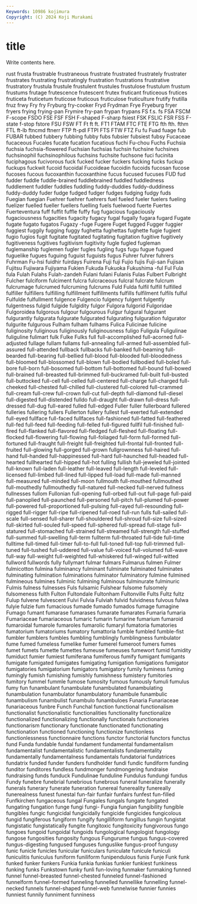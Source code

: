 ```yaml
---
Keywords: 10986 kojimura
Copyright: (C) 2024 Koji Murakami
---
```


# title

Write contents here.



rust frusta frustrable frustraneous frustrate frustrated frustrately frustrater frustrates frustrating
frustratingly frustration frustrations frustrative frustratory frustula frustule frustulent frustules frustulose
frustulum frustum frustums frutage frutescence frutescent frutex fruticant fruticeous frutices
fruticeta fruticetum fruticose fruticous fruticulose fruticulture frutify frutilla fruz frwy
Fry fry Fryburg fry-cooker Fryd Frydman Frye Fryeburg fryer fryers
frying frying-pan Frymire fry-pan frypan frypans FS f.s. fs FSA
FSCM F-scope FSDO FSE FSF FSH F-shaped F-sharp fsiest FSK
FSLIC FSR FSS F-state f-stop fstore FSU FSW FT Ft
ft ft. FT1 FTAM FTC FTE FTG fth fth. fthm
FTL ft-lb ftncmd ftnerr FTP ft-pdl FTPI FTS FTW FTZ
Fu fu Fuad fuage fub FUBAR fubbed fubbery fubbing fubby
fubs fubsier fubsiest fubsy Fucaceae fucaceous Fucales fucate fucation fucatious
fuchi Fu-chou Fuchs Fuchsia fuchsia fuchsia-flowered Fuchsian fuchsias fuchsin fuchsine
fuchsines fuchsinophil fuchsinophilous fuchsins fuchsite fuchsone fuci fucinita fuciphagous fucivorous
fuck fucked fucker fuckers fucking fucks fuckup fuckups fuckwit fucoid
fucoidal Fucoideae fucoidin fucoids fucosan fucose fucoses fucous fucoxanthin fucoxanthine
fucus fucused fucuses FUD fud fudder fuddle fuddle-brained fuddlebrained fuddled
fuddledness fuddlement fuddler fuddles fuddling fuddy-duddies fuddy-duddiness fuddy-duddy fuder fudge
fudged fudger fudges fudging fudgy fuds Fuegian fuegian Fuehrer fuehrer
fuehrers fuel fueled fueler fuelers fueling fuelizer fuelled fueller fuellers
fuelling fuels fuelwood fuerte Fuertes Fuerteventura fuff fuffit fuffle fuffy
fug fugacious fugaciously fugaciousness fugacities fugacity fugacy fugal fugally fugara
fugard Fugate fugate fugato fugatos Fugazy -fuge Fugere Fuget fugged
Fugger fuggier fuggiest fuggily fugging fuggy fughetta fughettas fughette fugie
fugient fugio fugios fugit fugitate fugitated fugitating fugitation fugitive fugitively
fugitiveness fugitives fugitivism fugitivity fugle fugled fugleman fuglemanship fuglemen fugler
fugles fugling fugs fugu fugue fugued fuguelike fugues fuguing fuguist
fuguists fugus Fuhrer fuhrer fuhrers Fuhrman Fu-hsi fuidhir fuirdays Fuirena
Fuji fuji Fujio fujis Fuji-san Fujisan Fujitsu Fujiwara Fujiyama Fukien
Fukuda Fukuoka Fukushima -ful Ful Fula fula Fulah Fulahs Fulah-zandeh
Fulani fulani Fulanis Fulas Fulbert Fulbright Fulcher fulciform fulciment fulcra
fulcraceous fulcral fulcrate fulcrum fulcrumage fulcrumed fulcruming fulcrums Fuld Fulda
fulfil fulfill fulfilled fulfiller fulfillers fulfilling fulfillment fulfillments fulfills fulfilment
fulfils fulful Fulfulde fulfullment fulgence Fulgencio fulgency fulgent fulgently fulgentness
fulgid fulgide fulgidity fulgor Fulgora fulgorid Fulgoridae Fulgoroidea fulgorous fulgour
fulgourous Fulgur fulgural fulgurant fulgurantly fulgurata fulgurate fulgurated fulgurating fulguration
fulgurator fulgurite fulgurous Fulham fulham fulhams Fulica Fulicinae fulicine fuliginosity
fuliginous fuliginously fuliginousness fuligo Fuligula Fuligulinae fuliguline fulimart fulk Fulke
Fulks full full-accomplished full-acorned full-adjusted fullage fullam fullams full-annealing full-armed
full-assembled full-assured full-attended fullback fullbacks full-banked full-beaming full-bearded full-bearing full-bellied
full-blood full-blooded full-bloodedness full-bloomed full-blossomed full-blown full-bodied fullbodied full-boled full-bore
full-born full-bosomed full-bottom full-bottomed full-bound full-bowed full-brained full-breasted full-brimmed full-buckramed
full-built full-busted full-buttocked full-cell full-celled full-centered full-charge full-charged full-cheeked full-chested
full-chilled full-clustered full-colored full-crammed full-cream full-crew full-crown full-cut full-depth full-diamond
full-diesel full-digested full-distended fulldo full-draught full-drawn full-dress full-dressed full-dug full-eared
fulled full-edged Fuller fuller fullerboard fullered fulleries fullering fullers Fullerton
fullery fullest full-exerted full-extended full-eyed fullface full-faced fullfaces full-fashioned full-fatted
full-feathered full-fed full-feed full-feeding full-felled full-figured fullfil full-finished full-fired full-flanked
full-flavored full-fledged full-fleshed full-floating full-flocked full-flowering full-flowing full-foliaged full-form full-formed
full-fortuned full-fraught full-freight full-freighted full-frontal full-fronted full-fruited full-glowing full-gorged full-grown
fullgrownness full-haired full-hand full-handed full-happinessed full-hard full-haunched full-headed full-hearted fullhearted
full-hipped full-hot fulling fullish full-jeweled full-jointed full-known full-laden full-leather full-leaved
full-length full-leveled full-licensed full-limbed full-lined full-lipped full-load full-made full-manned full-measured
full-minded full-moon fullmouth full-mouthed fullmouthed full-mouthedly fullmouthedly full-natured full-necked full-nerved
fullness fullnesses fullom Fullonian full-opening full-orbed full-out full-page full-paid full-panoplied
full-paunched full-personed full-pitch full-plumed full-power full-powered full-proportioned full-pulsing full-rayed full-resounding
full-rigged full-rigger full-ripe full-ripened full-roed full-run fulls full-sailed full-scale full-sensed
full-sharer full-shouldered full-shroud full-size full-sized full-skirted full-souled full-speed full-sphered full-spread
full-stage full-statured full-stomached full-strained full-streamed full-strength full-stuffed full-summed full-swelling full-term
fullterm full-throated full-tide full-time fulltime full-timed full-timer full-to-full full-toned full-top
full-trimmed full-tuned full-tushed full-uddered full-value full-voiced full-volumed full-wave full-way full-weight
full-weighted full-whiskered full-winged full-witted fullword fullwords fully fullymart fulmar fulmars
Fulmarus fulmen Fulmer fulmicotton fulmina fulminancy fulminant fulminate fulminated fulminates
fulminating fulmination fulminations fulminator fulminatory fulmine fulmined fulmineous fulmines fulminic
fulmining fulminous fulminurate fulminuric Fulmis fulness fulnesses Fuls fulsamic Fulshear
fulsome fulsomely fulsomeness fulth Fulton Fultondale Fultonham Fultonville Fults Fultz
fultz Fulup fulvene fulvescent Fulvi Fulvia Fulviah fulvid fulvidness fulvous
fulwa fulyie fulzie fum fumacious fumade fumado fumados fumage fumagine
Fumago fumant fumarase fumarases fumarate fumarates Fumaria fumaria Fumariaceae fumariaceous
fumaric fumarin fumarine fumarium fumaroid fumaroidal fumarole fumaroles fumarolic fumaryl
fumatoria fumatories fumatorium fumatoriums fumatory fumattoria fumble fumbled fumble-fist fumbler
fumblers fumbles fumbling fumblingly fumblingness fumbulator fume fumed fumeless fumelike
fumer fumerel fumeroot fumers fumes fumet fumets fumette fumettes fumeuse
fumeuses fumewort fumid fumidity fumiduct fumier fumiest fumiferana fumiferous fumify
fumigant fumigants fumigate fumigated fumigates fumigating fumigation fumigations fumigator fumigatories
fumigatorium fumigators fumigatory fumily fuminess fuming fumingly fumish fumishing fumishly
fumishness fumistery fumitories fumitory fummel fummle fumose fumosity fumous fumously
fumuli fumulus fumy fun funambulant funambulate funambulated funambulating funambulation funambulator
funambulatory funambule funambulic funambulism funambulist funambulo funambuloes Funaria Funariaceae funariaceous
funbre Funch Funchal function functional functionalism functionalist functionalistic functionalities functionality
functionalize functionalized functionalizing functionally functionals functionaries functionarism functionary functionate functionated
functionating functionation functioned functioning functionize functionless functionlessness functionnaire functions functor
functorial functors functus fund Funda fundable fundal fundament fundamental fundamentalism
fundamentalist fundamentalistic fundamentalists fundamentality fundamentally fundamentalness fundamentals fundatorial fundatrices fundatrix
funded funder funders fundholder fundi fundic fundiform funding funditor funditores
fundless fundmonger fundmongering fundraise fundraising funds funduck Fundulinae funduline Fundulus
fundungi fundus Fundy funebre funebrial funebrious funebrous funeral funeralize funerally
funerals funerary funerate funeration funereal funereality funereally funerealness funest funestal
fun-fair funfair funfairs funfest fun-filled Funfkirchen fungaceous fungal Fungales fungals
fungate fungated fungating fungation funge fungi fungi- Fungia fungian fungibility
fungible fungibles fungic fungicidal fungicidally fungicide fungicides fungicolous fungid fungiferous
fungiform fungify fungilliform fungillus fungin fungistat fungistatic fungistatically fungite fungitoxic
fungitoxicity fungivorous fungo fungoes fungoid fungoidal fungoids fungological fungologist fungology
fungose fungosities fungosity fungous Fungurume fungus fungus-covered fungus-digesting fungused funguses
funguslike fungus-proof fungusy funic funicle funicles funicular funiculars funiculate funicule
funiculi funiculitis funiculus funiform funiliform funipendulous funis Funje Funk funk
funked funker funkers Funkia funkia funkias funkier funkiest funkiness funking
funks Funkstown funky funli fun-loving funmaker funmaking funned funnel funnel-breasted
funnel-chested funneled funnel-fashioned funnelform funnel-formed funneling funnelled funnellike funnelling funnel-necked
funnels funnel-shaped funnel-web funnelwise funnier funnies funniest funnily funniment funniness
